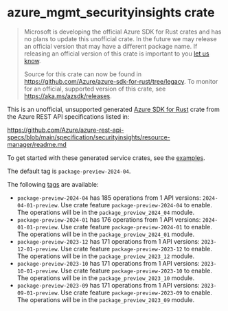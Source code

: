# azure_mgmt_securityinsights crate

> Microsoft is developing the official Azure SDK for Rust crates and has no plans to update this unofficial crate.
> In the future we may release an official version that may have a different package name.
> If releasing an official version of this crate is important to you [let us know](https://github.com/Azure/azure-sdk-for-rust/issues/new/choose).
>
> Source for this crate can now be found in <https://github.com/Azure/azure-sdk-for-rust/tree/legacy>.
> To monitor for an official, supported version of this crate, see <https://aka.ms/azsdk/releases>.

This is an unofficial, unsupported generated [Azure SDK for Rust](https://github.com/Azure/azure-sdk-for-rust/tree/legacy) crate from the Azure REST API specifications listed in:

https://github.com/Azure/azure-rest-api-specs/blob/main/specification/securityinsights/resource-manager/readme.md

To get started with these generated service crates, see the [examples](https://github.com/Azure/azure-sdk-for-rust/blob/legacy/services/README.md#examples).

The default tag is `package-preview-2024-04`.

The following [tags](https://github.com/Azure/azure-sdk-for-rust/blob/legacy/services/tags.md) are available:

- `package-preview-2024-04` has 185 operations from 1 API versions: `2024-04-01-preview`. Use crate feature `package-preview-2024-04` to enable. The operations will be in the `package_preview_2024_04` module.
- `package-preview-2024-01` has 176 operations from 1 API versions: `2024-01-01-preview`. Use crate feature `package-preview-2024-01` to enable. The operations will be in the `package_preview_2024_01` module.
- `package-preview-2023-12` has 171 operations from 1 API versions: `2023-12-01-preview`. Use crate feature `package-preview-2023-12` to enable. The operations will be in the `package_preview_2023_12` module.
- `package-preview-2023-10` has 171 operations from 1 API versions: `2023-10-01-preview`. Use crate feature `package-preview-2023-10` to enable. The operations will be in the `package_preview_2023_10` module.
- `package-preview-2023-09` has 171 operations from 1 API versions: `2023-09-01-preview`. Use crate feature `package-preview-2023-09` to enable. The operations will be in the `package_preview_2023_09` module.